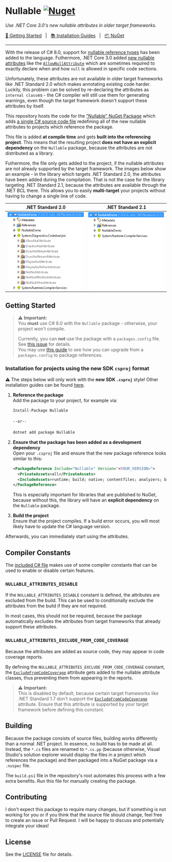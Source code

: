 # Nullable [![Nuget](https://img.shields.io/nuget/v/Nullable)](https://www.nuget.org/packages/Nullable)

_Use .NET Core 3.0's new nullable attributes in older target frameworks._

[:running: Getting Started](#getting-started) &nbsp; | &nbsp; [:books: Installation Guides](https://github.com/manuelroemer/Nullable/wiki) &nbsp; | &nbsp; [:package: NuGet](https://www.nuget.org/packages/nullable)

<hr/>

With the release of C# 8.0, support for [nullable reference types](https://docs.microsoft.com/en-us/dotnet/csharp/tutorials/nullable-reference-types)
has been added to the language.
Futhermore, .NET Core 3.0 added [new nullable attributes](https://docs.microsoft.com/en-us/dotnet/api/system.diagnostics.codeanalysis?view=netcore-3.0)
like the [`AllowNullAttribute`](https://docs.microsoft.com/en-us/dotnet/api/system.diagnostics.codeanalysis.allownullattribute?view=netcore-3.0)
which are sometimes required to exactly declare when and how `null` is allowed in specific code
sections.

Unfortunately, these attributes are not available in older target frameworks like .NET Standard 2.0
which makes annotating existing code harder.
Luckily, this problem can be solved by re-declaring the attributes as `internal class`es - the C#
compiler will still use them for generating warnings, even though the target framework doesn't
support these attributes by itself.

This repository hosts the code for the ["Nullable" NuGet Package](https://www.nuget.org/packages/Nullable)
which adds [a single C# source code file](https://github.com/manuelroemer/Nullable/blob/master/src/Nullable/NullableAttributes.cs)
redefining all of the new nullable attributes to projects which reference the package.

This file is added **at compile time** and gets **built into the referencing project**.
This means that the resulting project **does not have an explicit dependency** on the `Nullable`
package, because the attributes are not distributed as a library.

Futhermore, the file only gets added to the project, if the nullable attributes are not already
supported by the target framework.
The images below show an example - in the library which targets .NET Standard 2.0, the attributes
have been added during the compilation.
That is not the case for the library targeting .NET Standard 2.1, because the attributes are
available through the .NET BCL there.
This allows you to easily **multi-target** your projects without having to change a single line of
code. 

| .NET Standard 2.0 | .NET Standard 2.1 |
| ----------------- | ----------------- |
| ![.NET Standard 2.0](.github/CompiledNetStandard2.0.png) | ![.NET Standard 2.1](.github/CompiledNetStandard2.1.png) |


## Getting Started

> :warning: **Important:** <br/>
> You **must** use C# 8.0 with the `Nullable` package - otherwise, your project won't compile.
>
> Currently, you can **not** use the package with a `packages.config` file.
> See [this issue](https://github.com/manuelroemer/Nullable/issues/1) for details. <br/>
> You may use [this guide](https://docs.microsoft.com/en-us/nuget/consume-packages/migrate-packages-config-to-package-reference)
> to see how you can upgrade from a `packages.config` to package references.


### Installation for projects using the new SDK `csproj` format

:warning: The steps below will only work with the **new SDK `.csproj`** style!
Other installation guides can be found [here](https://github.com/manuelroemer/Nullable/wiki).

1. **Reference the package** <br/>
   Add the package to your project, for example via:

   ```sh
   Install-Package Nullable

   --or--

   dotnet add package Nullable
   ```
2. **Ensure that the package has been added as a development dependency** <br/>
   Open your `.csproj` file and ensure that the new package reference looks similar to this:

   ```xml
   <PackageReference Include="Nullable" Version="<YOUR_VERSION>">
     <PrivateAssets>all</PrivateAssets>
     <IncludeAssets>runtime; build; native; contentfiles; analyzers; buildtransitive</IncludeAssets>
   </PackageReference>
   ```

   This is especially important for libraries that are published to NuGet, because without this,
   the library will have an **explicit dependency** on the `Nullable` package.
3. **Build the project** <br/>
   Ensure that the project compiles. If a build error occurs, you will most likely have to update
   the C# language version.

Afterwards, you can immediately start using the attributes.


## Compiler Constants

The [included C# file](https://github.com/manuelroemer/Nullable/blob/master/src/Nullable/NullableAttributes.cs)
makes use of some compiler constants that can be used to enable or disable certain features.

### `NULLABLE_ATTRIBUTES_DISABLE`

If the `NULLABLE_ATTRIBUTES_DISABLE` constant is defined, the attributes are excluded from the build.
This can be used to conditionally exclude the attributes from the build if they are not required.

In most cases, this should not be required, because the package automatically excludes the attributes
from target frameworks that already support these attributes.


### `NULLABLE_ATTRIBUTES_EXCLUDE_FROM_CODE_COVERAGE`

Because the attributes are added as source code, they may appear in code coverage reports.

By defining the `NULLABLE_ATTRIBUTES_EXCLUDE_FROM_CODE_COVERAGE` constant, the
[`ExcludeFromCodeCoverage`](https://docs.microsoft.com/en-us/dotnet/api/system.diagnostics.codeanalysis.excludefromcodecoverageattribute?view=netcore-3.0)
attribute gets added to the nullable attribute classes, thus preventing them from appearing in
the reports.

> :warning: **Important:** <br/>
> This is disabled by default, because certain target frameworks like .NET Standard 1.7 don't
> support the [`ExcludeFromCodeCoverage`](https://docs.microsoft.com/en-us/dotnet/api/system.diagnostics.codeanalysis.excludefromcodecoverageattribute?view=netcore-3.0)
> attribute.
> Ensure that this attribute is supported by your target framework before defining this constant.


## Building

Because the package consists of source files, building works differently than a normal .NET project.
In essence, no build has to be made at all. Instead, the `*.cs` files are renamed to `*.cs.pp`
(because otherwise, Visual Studio's solution explorer would display the files in a project which
references the package) and then packaged into a NuGet package via a `.nuspec` file.

The `build.ps1` file in the repository's root automates this process with a few extra benefits.
Run this file for manually creating the package.


## Contributing

I don't expect this package to require many changes, but if something is not working for you or
if you think that the source file should change, feel free to create an issue or Pull Request.
I will be happy to discuss and potentially integrate your ideas!


## License

See the [LICENSE](./LICENSE) file for details.
